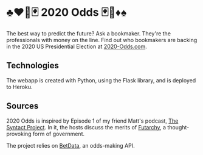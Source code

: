 # ♣️♥️🎲🃏 2020 Odds 🃏🎰♦️♠️

The best way to predict the future? Ask a bookmaker. They're the professionals with money on the line. 
Find out who bookmakers are backing in the 2020 US Presidential Election at [2020-Odds.com](http://2020-odds.com).

## Technologies

The webapp is created with Python, using the Flask library, and is deployed to Heroku.

## Sources

2020 Odds is inspired by Episode 1 of my friend Matt's podcast, [The Syntact Project](http://www.syntactproject.com/). In it, the hosts discuss the merits of [Futarchy](https://en.wikipedia.org/wiki/Futarchy), a thought-provoking form of government.

The project relies on [BetData](https://betdata.io/), an odds-making API.
